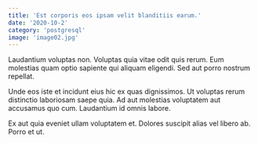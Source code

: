 ```yaml
---
title: 'Est corporis eos ipsam velit blanditiis earum.'
date: '2020-10-2'
category: 'postgresql'
image: 'image02.jpg'
---
```


Laudantium voluptas non. Voluptas quia vitae odit quis rerum. Eum molestias quam optio sapiente qui aliquam eligendi. Sed aut porro nostrum repellat.
 Unde eos iste et incidunt eius hic ex quas dignissimos. Ut voluptas rerum distinctio laboriosam saepe quia. Ad aut molestias voluptatem aut accusamus quo cum. Laudantium id omnis labore.
 Ex aut quia eveniet ullam voluptatem et. Dolores suscipit alias vel libero ab. Porro et ut.
